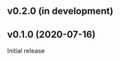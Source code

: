 v0.2.0 (in development)
-----------------------

v0.1.0 (2020-07-16)
-------------------
Initial release
